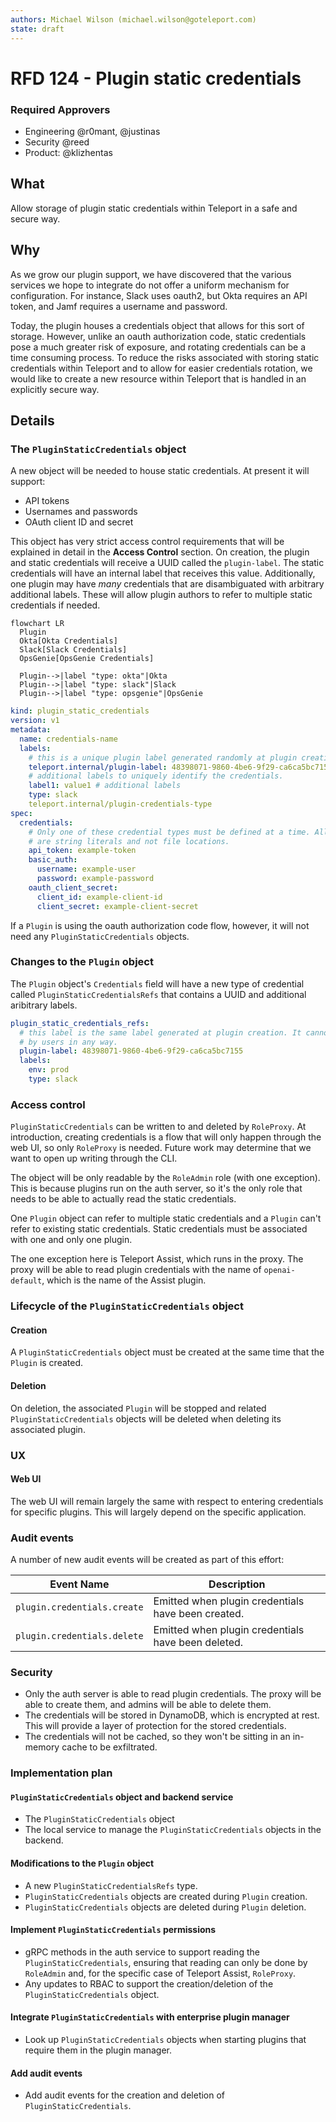 ```yaml
---
authors: Michael Wilson (michael.wilson@goteleport.com)
state: draft
---
```


# RFD 124 - Plugin static credentials

### Required Approvers

* Engineering @r0mant, @justinas
* Security @reed
* Product: @klizhentas

## What

Allow storage of plugin static credentials within Teleport in a safe and secure way.

## Why

As we grow our plugin support, we have discovered that the various services we
hope to integrate do not offer a uniform mechanism for configuration. For instance,
Slack uses oauth2, but Okta requires an API token, and Jamf requires a username and
password.

Today, the plugin houses a credentials object that allows for this sort of storage.
However, unlike an oauth authorization code, static credentials pose a much greater risk of
exposure, and rotating credentials can be a time consuming process.  To reduce the risks associated
with storing static credentials within Teleport and to allow for easier credentials rotation,
we would like to create a new resource within Teleport that is handled in an explicitly secure
way.

## Details

### The `PluginStaticCredentials` object

A new object will be needed to house static credentials. At present it will support:

- API tokens
- Usernames and passwords
- OAuth client ID and secret

This object has very strict access control requirements that will be explained in detail
in the **Access Control** section. On creation, the plugin and static credentials will
receive a UUID called the `plugin-label`. The static credentials will have an internal
label that receives this value. Additionally, one plugin may have _many_ credentials
that are disambiguated with arbitrary additional labels. These will allow plugin authors
to refer to multiple static credentials if needed.

```mermaid
flowchart LR
  Plugin
  Okta[Okta Credentials]
  Slack[Slack Credentials]
  OpsGenie[OpsGenie Credentials]

  Plugin-->|label "type: okta"|Okta
  Plugin-->|label "type: slack"|Slack
  Plugin-->|label "type: opsgenie"|OpsGenie
```

```yaml
kind: plugin_static_credentials
version: v1
metadata:
  name: credentials-name
  labels:
    # this is a unique plugin label generated randomly at plugin creation.
    teleport.internal/plugin-label: 48398071-9860-4be6-9f29-ca6ca5bc7155
    # additional labels to uniquely identify the credentials.
    label1: value1 # additional labels
    type: slack
    teleport.internal/plugin-credentials-type
spec:
  credentials:
    # Only one of these credential types must be defined at a time. All values in this
    # are string literals and not file locations.
    api_token: example-token
    basic_auth:
      username: example-user
      password: example-password
    oauth_client_secret:
      client_id: example-client-id
      client_secret: example-client-secret
```

If a `Plugin` is using the oauth authorization code flow, however, it will not need any
`PluginStaticCredentials` objects.

### Changes to the `Plugin` object

The `Plugin` object's `Credentials` field will have a new type of credential called
`PluginStaticCredentialsRefs` that contains a UUID and additional aribitrary labels.

```yaml
plugin_static_credentials_refs:
  # this label is the same label generated at plugin creation. It cannot be modified
  # by users in any way.
  plugin-label: 48398071-9860-4be6-9f29-ca6ca5bc7155
  labels:
    env: prod
    type: slack
```

### Access control

`PluginStaticCredentials` can be written to and deleted by `RoleProxy`. At introduction,
creating credentials is a flow that will only happen through the web UI, so only `RoleProxy`
is needed. Future work may determine that we want to open up writing through the CLI.

The object will be only readable by the `RoleAdmin` role (with one exception).
This is because plugins run on the auth server, so it's the only role that needs to be
able to actually read the static credentials.

One `Plugin` object can refer to multiple static credentials and a `Plugin` can't refer
to existing static credentials. Static credentials must be associated with one and only
one plugin.

The one exception here is Teleport Assist, which runs in the proxy. The proxy will be
able to read plugin credentials with the name of `openai-default`, which is the name of
the Assist plugin.

### Lifecycle of the `PluginStaticCredentials` object

#### Creation

A `PluginStaticCredentials` object must be created at the same time that the `Plugin` is created.

#### Deletion

On deletion, the associated `Plugin` will be stopped and related `PluginStaticCredentials`
objects will be deleted when deleting its associated plugin.

### UX

#### Web UI

The web UI will remain largely the same with respect to entering credentials for specific
plugins. This will largely depend on the specific application.

### Audit events

A number of new audit events will be created as part of this effort:

| Event Name | Description |
|------------|-------------|
| `plugin.credentials.create` | Emitted when plugin credentials have been created. |
| `plugin.credentials.delete` | Emitted when plugin credentials have been deleted. |

### Security

* Only the auth server is able to read plugin credentials. The proxy will be able to create
them, and admins will be able to delete them.
* The credentials will be stored in DynamoDB, which is encrypted at rest. This will provide
a layer of protection for the stored credentials.
* The credentials will not be cached, so they won't be sitting in an in-memory cache to be
exfiltrated.

### Implementation plan

#### `PluginStaticCredentials` object and backend service

- The `PluginStaticCredentials` object
- The local service to manage the `PluginStaticCredentials` objects in the backend.

#### Modifications to the `Plugin` object

- A new `PluginStaticCredentialsRefs` type.
- `PluginStaticCredentials` objects are created during `Plugin` creation.
- `PluginStaticCredentials` objects are deleted during `Plugin` deletion.

#### Implement `PluginStaticCredentials` permissions

- gRPC methods in the auth service to support reading the
  `PluginStaticCredentials`, ensuring that reading can only be done by `RoleAdmin`
  and, for the specific case of Teleport Assist, `RoleProxy`.
- Any updates to RBAC to support the creation/deletion of the `PluginStaticCredentials`
  object.

#### Integrate `PluginStaticCredentials` with enterprise plugin manager

- Look up `PluginStaticCredentials` objects when starting plugins that require them in the
plugin manager.

#### Add audit events

- Add audit events for the creation and deletion of `PluginStaticCredentials`.
